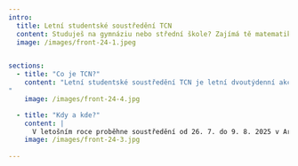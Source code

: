 ```yaml
---
intro:
  title: Letní studentské soustředění TCN
  content: Studuješ na gymnáziu nebo střední škole? Zajímá tě matematika, fyzika nebo informatika? Chceš strávit jedinečných 14 dnů v přírodě s podobně naladěnými lidmi? Pokud ano, přihlaš se a doraž na TCN! Od 26. 7. do 9. 8. 2025 proběhne již 25. ročník této skvělé akce, kterou pořádají studenti pro studenty.
  image: /images/front-24-1.jpeg


sections:
  - title: "Co je TCN?"
    content: "Letní studentské soustředění TCN je letní dvoutýdenní akce pro studenty SŠ. Pořádá ji Studentská unie při FJFI ČVUT v Praze. Na programu jsou zajímavé přednášky odborníků z FJFI i odjinud (ÚJV, jaderných elektráren, ČNS a další) a kurz na vybrané téma podaný formou přístupnou pro středoškoláky – skvělá příprava na začátek studia FJFI. Samozřejmě je věnována spousta času doprovodnému programu - sportovní i strategické týmové hry, výlety po okolí, táboráky s kytarou a mnoho dalšího. 
"
    image: /images/front-24-4.jpg

  - title: "Kdy a kde?"
    content: |
      V letošním roce proběhne soustředění od 26. 7. do 9. 8. 2025 v Areálu Krakonoš v Bílém Potoce v Jizerských horách.
    image: /images/front-24-3.jpg
  
---
```

